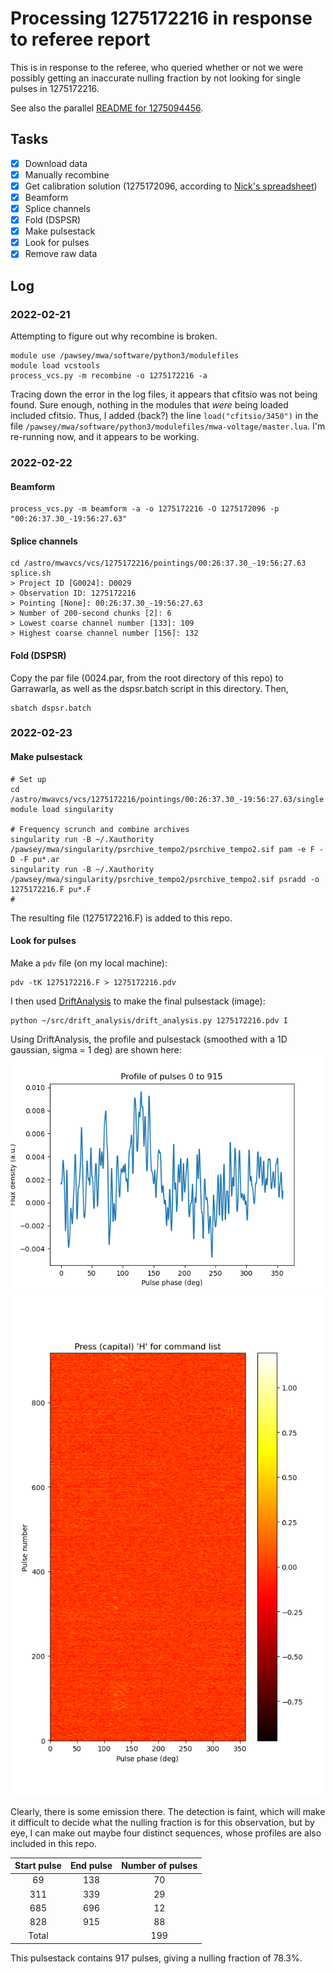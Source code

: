 # Processing 1275172216 in response to referee report

This is in response to the referee, who queried whether or not we were possibly getting an inaccurate nulling fraction by not looking for single pulses in 1275172216.

See also the parallel [README for 1275094456](../1275094456/README.md).

## Tasks

* [x] Download data
* [x] Manually recombine
* [x] Get calibration solution (1275172096, according to [Nick's spreadsheet](https://docs.google.com/spreadsheets/d/16bHhlqrGllyq_PD3Fb717MJfGCB1JFrUt2Ra2vPpWQE/edit#gid=0))
* [x] Beamform
* [x] Splice channels
* [x] Fold (DSPSR)
* [x] Make pulsestack
* [x] Look for pulses
* [x] Remove raw data

## Log

### 2022-02-21

Attempting to figure out why recombine is broken.

```
module use /pawsey/mwa/software/python3/modulefiles
module load vcstools
process_vcs.py -m recombine -o 1275172216 -a
```

Tracing down the error in the log files, it appears that cfitsio was not being found. Sure enough, nothing in the modules that *were* being loaded included cfitsio.
Thus, I added (back?) the line `load("cfitsio/3450")` in the file `/pawsey/mwa/software/python3/modulefiles/mwa-voltage/master.lua`.
I'm re-running now, and it appears to be working.

### 2022-02-22

#### Beamform
```
process_vcs.py -m beamform -a -o 1275172216 -O 1275172096 -p "00:26:37.30_-19:56:27.63"
```

#### Splice channels
```
cd /astro/mwavcs/vcs/1275172216/pointings/00:26:37.30_-19:56:27.63
splice.sh
> Project ID [G0024]: D0029
> Observation ID: 1275172216
> Pointing [None]: 00:26:37.30_-19:56:27.63
> Number of 200-second chunks [2]: 6
> Lowest coarse channel number [133]: 109
> Highest coarse channel number [156]: 132
```

#### Fold (DSPSR)
Copy the par file (0024.par, from the root directory of this repo) to Garrawarla, as well as the dspsr.batch script in this directory. Then,
```
sbatch dspsr.batch
```

### 2022-02-23

#### Make pulsestack
```
# Set up
cd /astro/mwavcs/vcs/1275172216/pointings/00:26:37.30_-19:56:27.63/single
module load singularity

# Frequency scrunch and combine archives
singularity run -B ~/.Xauthority /pawsey/mwa/singularity/psrchive_tempo2/psrchive_tempo2.sif pam -e F -D -F pu*.ar
singularity run -B ~/.Xauthority /pawsey/mwa/singularity/psrchive_tempo2/psrchive_tempo2.sif psradd -o 1275172216.F pu*.F
# 
```
The resulting file (1275172216.F) is added to this repo.

#### Look for pulses
Make a `pdv` file (on my local machine):
```
pdv -tK 1275172216.F > 1275172216.pdv
```
I then used [DriftAnalysis](https://github.com/robotopia/drift_analysis) to make the final pulsestack (image):
```
python ~/src/drift_analysis/drift_analysis.py 1275172216.pdv I
```
Using DriftAnalysis, the profile and pulsestack (smoothed with a 1D gaussian, sigma = 1 deg) are shown here:
![Profile](profile.png)
![Pulsestack](pulsestack.png)

Clearly, there is some emission there.
The detection is faint, which will make it difficult to decide what the nulling fraction is for this observation,
but by eye, I can make out maybe four distinct sequences, whose profiles are also included in this repo.

| Start pulse | End pulse | Number of pulses |
| :---------: | :-------: | :--------------: |
|  69 | 138 |  70 |
| 311 | 339 |  29 |
| 685 | 696 |  12 |
| 828 | 915 |  88 |
| Total | | 199 |

This pulsestack contains 917 pulses, giving a nulling fraction of 78.3%.
